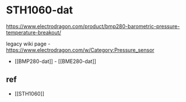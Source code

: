 
# STH1060-dat

https://www.electrodragon.com/product/bmp280-barometric-pressure-temperature-breakout/


legacy wiki page - https://www.electrodragon.com/w/Category:Pressure_sensor

- [[BMP280-dat]] - [[BME280-dat]]





## ref 

- [[STH1060]]